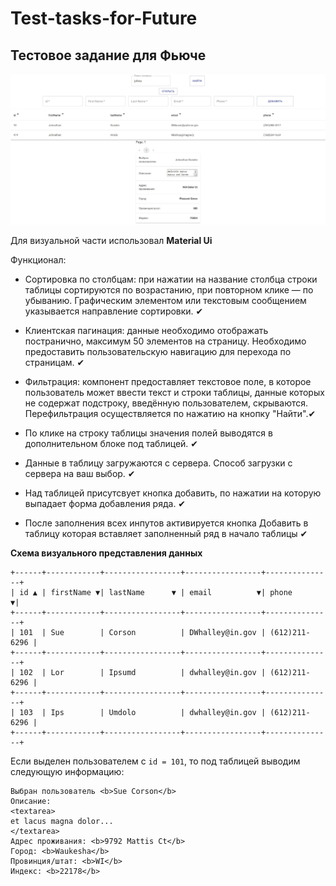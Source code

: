 # Test-tasks-for-Future

## Тестовое задание для Фьюче
 
 ![1](https://github.com/IFabrichnov/Test-tasks-for-Future/raw/master/README-IMG/1.jpg)
 
 Для визуальной части использовал **Material Ui**
 
 Функционал:
 
 - Сортировка по столбцам: при нажатии на название столбца строки таблицы сортируются по возрастанию, при повторном клике — по убыванию. Графическим элементом или текстовым сообщением указывается направление сортировки. ✔
 
 - Клиентская пагинация: данные необходимо отображать постранично, максимум 50 элементов на страницу. Необходимо предоставить пользовательскую навигацию для перехода по страницам. ✔
 
 - Фильтрация: компонент предоставляет текстовое поле, в которое пользователь может ввести текст и строки таблицы, данные которых не содержат подстроку, введённую пользователем, скрываются. Перефильтрация осуществляется по нажатию на кнопку "Найти".✔
 
 - По клике на строку таблицы значения полей выводятся в дополнительном блоке под таблицей. ✔
 
 - Данные в таблицу загружаются с сервера. Способ загрузки с сервера на ваш выбор. ✔
 
 - Над таблицей присутсвует кнопка добавить, по нажатии на которую выпадает форма добавления ряда. ✔ 
 
 - После заполнения всех инпутов активируется кнопка Добавить в таблицу которая вставляет заполненный ряд в начало таблицы ✔
 
 __Схема визуального представления данных__

```
+------+------------+-----------------+-----------------+---------------+
| id ▲ | firstName ▼| lastName      ▼ | email          ▼| phone        ▼|
+------+------------+-----------------+-----------------+---------------+
| 101  | Sue        | Corson          | DWhalley@in.gov | (612)211-6296 |
+------+------------+-----------------+-----------------+---------------+
| 102  | Lor        | Ipsumd          | dwhalley@in.gov | (612)211-6296 |
+------+------------+-----------------+-----------------+---------------+
| 103  | Ips        | Umdolo          | dwhalley@in.gov | (612)211-6296 |
+------+------------+-----------------+-----------------+---------------+
```

Если выделен пользователем с `id = 101`, то под таблицей выводим следующую информацию:

	Выбран пользователь <b>Sue Corson</b>
	Описание:
	<textarea>
	et lacus magna dolor...
	</textarea>
	Адрес проживания: <b>9792 Mattis Ct</b>
	Город: <b>Waukesha</b>
	Провинция/штат: <b>WI</b>
	Индекс: <b>22178</b>
 
